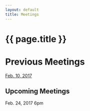 ```yaml
---
layout: default
title: Meetings
---
```


#	{{ page.title }}
#   Previous Meetings

[Feb. 10, 2017](/meetings/zig_minutes021017.docx) 

##	Upcoming Meetings
Feb. 24, 2017 6pm

<br>
<br>
